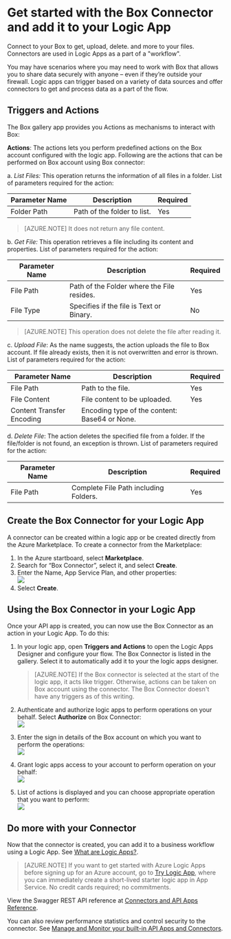 <properties
   pageTitle="Using the Box Connector in Logic Apps | Microsoft Azure App Service"
   description="How to create and configure the Box Connector or API app and use it in a logic app in Azure App Service"
   services="app-service\logic"
   documentationCenter=".net,nodejs,java"
   authors="rajeshramabathiran"
   manager="dwrede"
   editor=""/>

<tags
   ms.service="app-service-logic"
   ms.devlang="multiple"
   ms.topic="article"
   ms.tgt_pltfrm="na"
   ms.workload="integration"
   ms.date="08/23/2015"
   ms.author="andalmia"/>

# Get started with the Box Connector and add it to your Logic App 
Connect to your Box to get, upload, delete. and more to your files. Connectors are used in Logic Apps as a part of a "workflow". 

You may have scenarios where you may need to work with Box that allows you to share data securely with anyone – even if they’re outside your firewall. Logic apps can trigger based on a variety of data sources and offer connectors to get and process data as a part of the flow.


## Triggers and Actions
The Box gallery app provides you Actions as mechanisms to interact with Box:

**Actions**: The actions lets you perform predefined actions on the Box account configured with the logic app. Following are the actions that can be performed on Box account using Box connector:

a. *List Files:* This operation returns the information of all files in a folder. List of parameters required for the action:  

Parameter Name | Description | Required
--- | --- | ---
Folder Path | Path of the folder to list. | Yes

> [AZURE.NOTE] It does not return any file content.

b. *Get File:* This operation retrieves a file including its content and properties. List of parameters required for the action:

Parameter Name | Description | Required
--- | --- | ---
File Path | Path of the Folder where the File resides. | Yes
File Type | Specifies if the file is Text or Binary. | No

> [AZURE.NOTE] This operation does not delete the file after reading it.


c. *Upload File*: As the name suggests, the action uploads the file to Box account. If file already exists, then it is not overwritten and error is thrown. List of parameters required for the action:

Parameter Name | Description | Required
--- | --- | ---
File Path | Path to the file. | Yes
File Content | File content to be uploaded. | Yes
Content Transfer Encoding | Encoding type of the content: Base64 or None. | 

d. *Delete File*: The action deletes the specified file from a folder. If the file/folder is not found, an exception is thrown. List of parameters required for the action:

Parameter Name | Description | Required
--- | --- | ---
File Path | Complete File Path including Folders. | Yes


## Create the Box Connector for your Logic App

A connector can be created within a logic app or be created directly from the Azure Marketplace. To create a connector from the Marketplace:  

1. In the Azure startboard, select **Marketplace**.
2. Search for “Box Connector”, select it, and select **Create**.
3. Enter the Name, App Service Plan, and other properties:  
	![][1]
4. Select **Create**.


## Using the Box Connector in your Logic App

Once your API app is created, you can now use the Box Connector as an action in your Logic App. To do this:

1. In your logic app, open **Triggers and Actions** to open the Logic Apps Designer and configure your flow. The Box Connector is listed in the gallery. Select it to automatically add it to your the logic apps designer.

	> [AZURE.NOTE] If the Box connector is selected at the start of the logic app, it acts like trigger. Otherwise, actions can be taken on Box account using the connector. The Box Connector doesn't have any triggers as of this writing.

2. Authenticate and authorize logic apps to perform operations on your behalf. Select **Authorize** on Box Connector:  
	![][2]

3. Enter the sign in details of the Box account on which you want to perform the operations:  
	![][3]

4. Grant logic apps access to your account to perform operation on your behalf:  
	![][4]

5. List of actions is displayed and you can choose appropriate operation that you want to perform:  
	![][5]

## Do more with your Connector
Now that the connector is created, you can add it to a business workflow using a Logic App. See [What are Logic Apps?](app-service-logic-what-are-logic-apps.md).

>[AZURE.NOTE] If you want to get started with Azure Logic Apps before signing up for an Azure account, go to [Try Logic App](https://tryappservice.azure.com/?appservice=logic), where you can immediately create a short-lived starter logic app in App Service. No credit cards required; no commitments.

View the Swagger REST API reference at [Connectors and API Apps Reference](http://go.microsoft.com/fwlink/p/?LinkId=529766).

You can also review performance statistics and control security to the connector. See [Manage and Monitor your built-in API Apps and Connectors](app-service-logic-monitor-your-connectors.md).

<!--Image references-->
[1]: ./media/app-service-logic-connector-box/image_0.jpg
[2]: ./media/app-service-logic-connector-box/image_1.jpg
[3]: ./media/app-service-logic-connector-box/image_2.jpg
[4]: ./media/app-service-logic-connector-box/image_3.jpg
[5]: ./media/app-service-logic-connector-box/image_4.jpg
